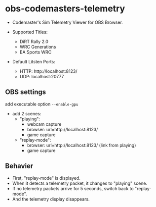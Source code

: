 # obs-codemasters-telemetry

- Codemaster's Sim Telemetry Viewer for OBS Browser.
- Supported Titles:
  - DiRT Rally 2.0
  - WRC Generations
  - EA Sports WRC

- Default Litsten Ports:
  - HTTP: http://localhost:8123/
  - UDP: localhost:20777

## OBS settings

add executable option `--enable-gpu`

- add 2 scenes:
  - "playing":
    - webcam capture
    - browser: url=http://localhost:8123/
    - game capture
  - "replay-mode":
    - browser: url=http://localhost:8123/ (link from playing)
    - game capture

## Behavier

- First, "replay-mode" is displayed.
- When it detects a telemetry packet, it changes to "playing" scene.
- If no telemetry packets arrive for 5 seconds, switch back to "replay-mode".
- And the telemetry display disappears.

